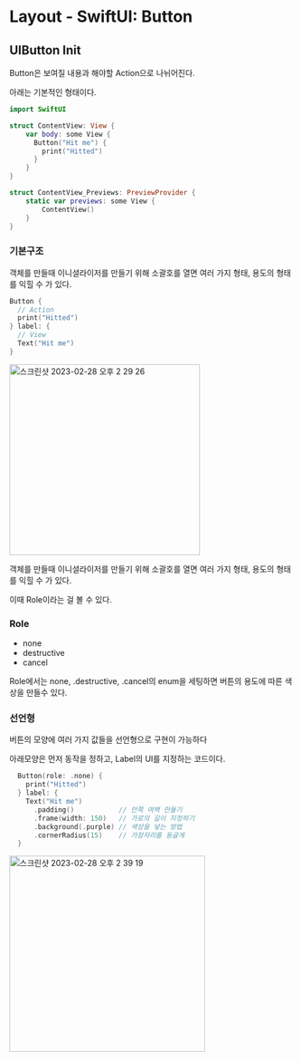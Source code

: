 # Layout - SwiftUI: Button

## UIButton Init
Button은 보여질 내용과 해야할 Action으로 나뉘어진다.

아래는 기본적인 형태이다. 
```swift
import SwiftUI

struct ContentView: View {
    var body: some View {
      Button("Hit me") {
        print("Hitted")
      }
    }
}

struct ContentView_Previews: PreviewProvider {
    static var previews: some View {
        ContentView()
    }
}

```

### 기본구조
객체를 만들때 이니셜라이저를 만들기 위해 소괄호를 열면 
여러 가지 형태, 용도의 형태를 익힐 수 가 있다.

```swift
Button {
  // Action
  print("Hitted")
} label: {
  // View
  Text("Hit me")
}
```

<img width="337" alt="스크린샷 2023-02-28 오후 2 29 26" src="https://user-images.githubusercontent.com/76529148/221762506-e4b12745-d4d2-4bcc-8c61-44d05775842b.png">


객체를 만들때 이니셜라이저를 만들기 위해 소괄호를 열면 여러 가지 형태, 용도의 형태를 익힐 수 가 있다.

이때 Role이라는 걸 볼 수 있다.

### Role

- none
- destructive
- cancel

Role에서는 none, .destructive, .cancel의 enum을 세팅하면 버튼의 용도에 따른 색상을 만들수 있다.

### 선언형

버튼의 모양에 여러 가지 값들을 선언형으로 구현이 가능하다

아래모양은 먼저 동작을 정하고, Label의 UI를 지정하는 코드이다. 

```swift
  Button(role: .none) {
    print("Hitted")
  } label: {
    Text("Hit me")
      .padding()           // 안쪽 여백 만들기
      .frame(width: 150)   // 가로의 길이 지정하기
      .background(.purple) // 색상을 넣는 방법
      .cornerRadius(15)    // 가장자리를 둥글게
  }
```

<img width="346" alt="스크린샷 2023-02-28 오후 2 39 19" src="https://user-images.githubusercontent.com/76529148/221763956-3ad64fac-c5ac-433d-84aa-c347e169ac03.png">


